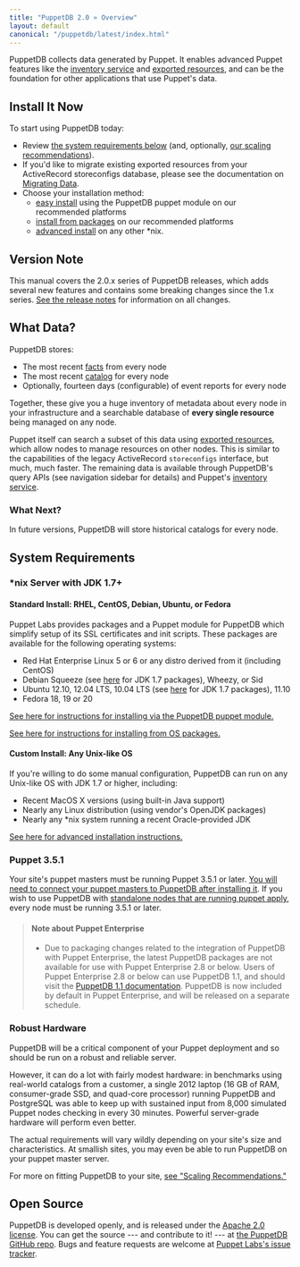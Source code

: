 ```yaml
---
title: "PuppetDB 2.0 » Overview"
layout: default
canonical: "/puppetdb/latest/index.html"
---
```


[exported]: /puppet/3/reference/lang_exported.html
[inventory]: /guides/inventory_service.html
[connect]: ./connect_puppet_master.html
[apply]: ./connect_puppet_apply.html
[install_via_module]: ./install_via_module.html
[install_from_packages]: ./install_from_packages.html
[install_advanced]: ./install_from_source.html
[scaling]: ./scaling_recommendations.html
[facts]: /puppet/3/reference/lang_variables.html#facts
[catalog]: /puppet/3/reference/lang_summary.html#compilation-and-catalogs
[releasenotes]: ./release_notes.html
[github]: https://github.com/puppetlabs/puppetdb
[tracker]: https://tickets.puppetlabs.com/browse/PDB
[migrating]: ./migrate.html
[old_docs]: http://docs.puppetlabs.com/puppetdb/1.1/

PuppetDB collects data generated by Puppet. It enables advanced Puppet features like the [inventory service][inventory] and [exported resources][exported], and can be the foundation for other applications that use Puppet's data.

Install It Now
-----

To start using PuppetDB today:

* Review [the system requirements below](#system-requirements) (and, optionally, [our scaling recommendations][scaling]).
* If you'd like to migrate existing exported resources from your ActiveRecord storeconfigs database, please see the documentation on [Migrating Data][migrating].
* Choose your installation method:
    * [easy install][install_via_module] using the PuppetDB puppet module on our recommended platforms
    * [install from packages][install_from_packages] on our recommended platforms
    * [advanced install][install_advanced] on any other \*nix.

Version Note
-----

This manual covers the 2.0.x series of PuppetDB releases, which adds several new features and contains some breaking changes since the 1.x series. [See the release notes][releasenotes] for information on all changes.


What Data?
-----

PuppetDB stores:

* The most recent [facts][] from every node
* The most recent [catalog][] for every node
* Optionally, fourteen days (configurable) of event reports for every node

Together, these give you a huge inventory of metadata about every node in your infrastructure and a searchable database of **every single resource** being managed on any node.

Puppet itself can search a subset of this data using [exported resources][exported], which allow nodes to manage resources on other nodes. This is similar to the capabilities of the legacy ActiveRecord `storeconfigs` interface, but much, much faster. The remaining data is available through PuppetDB's query APIs (see navigation sidebar for details) and Puppet's [inventory service][inventory].

### What Next?

In future versions, PuppetDB will store historical catalogs for every node.


System Requirements
-----

### \*nix Server with JDK 1.7+

#### Standard Install: RHEL, CentOS, Debian, Ubuntu, or Fedora

Puppet Labs provides packages and a Puppet module for PuppetDB which simplify setup of its SSL certificates and init scripts. These packages are available for the following operating systems:

* Red Hat Enterprise Linux 5 or 6 or any distro derived from it (including CentOS)
* Debian Squeeze (see [here](https://wiki.debian.org/JavaPackage) for JDK 1.7 packages), Wheezy, or Sid
* Ubuntu 12.10, 12.04 LTS, 10.04 LTS (see [here](https://wiki.debian.org/JavaPackage) for JDK 1.7 packages), 11.10
* Fedora 18, 19 or 20

[See here for instructions for installing via the PuppetDB puppet module.][install_via_module]

[See here for instructions for installing from OS packages.][install_from_packages]

#### Custom Install: Any Unix-like OS

If you're willing to do some manual configuration, PuppetDB can run on any Unix-like OS with JDK 1.7 or higher, including:

* Recent MacOS X versions (using built-in Java support)
* Nearly any Linux distribution (using vendor's OpenJDK packages)
* Nearly any \*nix system running a recent Oracle-provided JDK

[See here for advanced installation instructions.][install_advanced]

### Puppet 3.5.1

Your site's puppet masters must be running Puppet 3.5.1 or later. [You will need to connect your puppet masters to PuppetDB after installing it][connect]. If you wish to use PuppetDB with [standalone nodes that are running puppet apply][apply], every node must be running 3.5.1 or later.

> #### Note about Puppet Enterprise
>
> * Due to packaging changes related to the integration of PuppetDB with Puppet Enterprise, the latest PuppetDB packages are not available for use with Puppet Enterprise 2.8 or below. Users of Puppet Enterprise 2.8 or below can use PuppetDB 1.1, and should visit the [PuppetDB 1.1 documentation][old_docs]. PuppetDB is now included by default in Puppet Enterprise, and will be released on a separate schedule.

### Robust Hardware

PuppetDB will be a critical component of your Puppet deployment and so should be run on a robust and reliable server.

However, it can do a lot with fairly modest hardware: in benchmarks using real-world catalogs from a customer, a single 2012 laptop (16 GB of RAM, consumer-grade SSD, and quad-core processor) running PuppetDB and PostgreSQL was able to keep up with sustained input from 8,000 simulated Puppet nodes checking in every 30 minutes. Powerful server-grade hardware will perform even better.

The actual requirements will vary wildly depending on your site's size and characteristics. At smallish sites, you may even be able to run PuppetDB on your puppet master server.

For more on fitting PuppetDB to your site, [see "Scaling Recommendations."][scaling]

Open Source
-----

PuppetDB is developed openly, and is released under the [Apache 2.0 license](http://www.apache.org/licenses/LICENSE-2.0.html). You can get the source --- and contribute to it! --- at [the PuppetDB GitHub repo][github]. Bugs and feature requests are welcome at [Puppet Labs's issue tracker][tracker].
